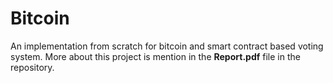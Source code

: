 # Bitcoin

An implementation from scratch for bitcoin and smart contract based voting system. More about this project is mention in the **Report.pdf** file in the repository.
